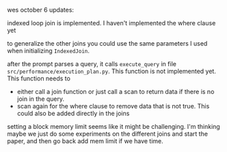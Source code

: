 wes october 6 updates:

indexed loop join is implemented. I haven't implemented the where clause yet

to generalize the other joins you could use the same parameters I used when initializing ```IndexedJoin```.



after the prompt parses a query, it calls ```execute_query``` in file ```src/performance/execution_plan.py```. This function is not implemented yet. This function needs to
- either call a join function or just call a scan to return data if there is no join in the query.
- scan again for the where clause to remove data that is not true. This could also be added directly in the joins


setting a block memory limit seems like it might be challenging. I'm thinking maybe we just do some experiments on the different joins and start the paper, and then go back add mem limit if we have time.
